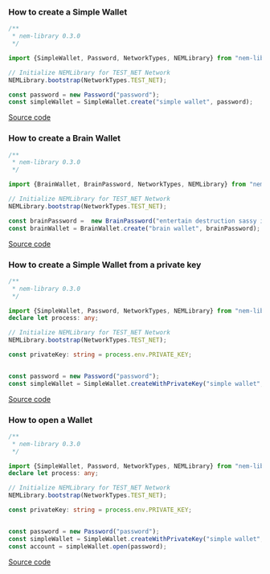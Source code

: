 ### How to create a Simple Wallet

```typescript
/**
 * nem-library 0.3.0
 */

import {SimpleWallet, Password, NetworkTypes, NEMLibrary} from "nem-library";

// Initialize NEMLibrary for TEST_NET Network
NEMLibrary.bootstrap(NetworkTypes.TEST_NET);

const password = new Password("password");
const simpleWallet = SimpleWallet.create("simple wallet", password);
```

[Source code](https://github.com/aleixmorgadas/nem-library-examples/blob/master/howto/wallet/How_to_create_a_Simple_Wallet.ts)

### How to create a Brain Wallet

```typescript
/**
 * nem-library 0.3.0
 */

import {BrainWallet, BrainPassword, NetworkTypes, NEMLibrary} from "nem-library";

// Initialize NEMLibrary for TEST_NET Network
NEMLibrary.bootstrap(NetworkTypes.TEST_NET);

const brainPassword =  new BrainPassword("entertain destruction sassy impartial morning electric limit glib bait grape icy measure")
const brainWallet = BrainWallet.create("brain wallet", brainPassword);
```

[Source code](https://github.com/aleixmorgadas/nem-library-examples/blob/master/howto/wallet/How_to_create_a_Brain_Wallet.ts)

### How to create a Simple Wallet from a private key

```typescript
/**
 * nem-library 0.3.0
 */

import {SimpleWallet, Password, NetworkTypes, NEMLibrary} from "nem-library";
declare let process: any;

// Initialize NEMLibrary for TEST_NET Network
NEMLibrary.bootstrap(NetworkTypes.TEST_NET);

const privateKey: string = process.env.PRIVATE_KEY;


const password = new Password("password");
const simpleWallet = SimpleWallet.createWithPrivateKey("simple wallet", password, privateKey);
```

[Source code](https://github.com/aleixmorgadas/nem-library-examples/blob/master/howto/wallet/How_to_create_a_Simple_Wallet_from_a_private_key.ts)

### How to open a Wallet

```typescript
/**
 * nem-library 0.3.0
 */

import {SimpleWallet, Password, NetworkTypes, NEMLibrary} from "nem-library";
declare let process: any;

// Initialize NEMLibrary for TEST_NET Network
NEMLibrary.bootstrap(NetworkTypes.TEST_NET);

const privateKey: string = process.env.PRIVATE_KEY;


const password = new Password("password");
const simpleWallet = SimpleWallet.createWithPrivateKey("simple wallet", password, privateKey);
const account = simpleWallet.open(password);
```

[Source code](https://github.com/aleixmorgadas/nem-library-examples/blob/master/howto/wallet/How_to_open_a_Wallet.ts)
